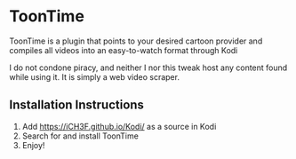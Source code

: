 # ToonTime

ToonTime is a plugin that points to your desired cartoon provider and compiles all videos into an easy-to-watch format through Kodi

I do not condone piracy, and neither I nor this tweak host any content found while using it. It is simply a web video scraper.

## Installation Instructions

1. Add https://iCH3F.github.io/Kodi/ as a source in Kodi
2. Search for and install ToonTime
3. Enjoy!
